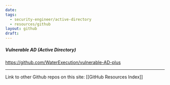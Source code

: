 ```yaml
---
date: 
tags:
  - security-engineer/active-directory
  - resources/github
layout: github
draft:
---
```


##### **Vulnerable AD** (Active Directory)
https://github.com/WaterExecution/vulnerable-AD-plus



---
Link to other Github repos on this site: [[GitHub Resources Index]]